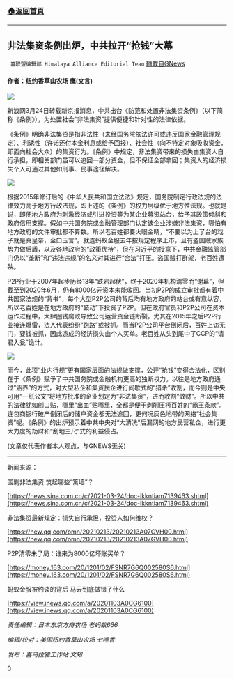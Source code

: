 ###  [:house:返回首頁](https://github.com/ourhimalayas/txt)
---

## 非法集资条例出炉，中共拉开“抢钱”大幕
` 喜联盟编辑部 Himalaya Alliance Editorial Team` [轉載自GNews](https://gnews.org/zh-hans/1012258/)

#### 作者：纽约香草山农场  鹰(文言)

![]()![](https://gnews.org/wp-content/uploads/2021/03/111111.jpg)

新浪网3月24日转载新京报消息，中共出台《防范和处置非法集资条例》（以下简称《条例》），为处置社会“非法集资”提供便捷和针对性的法律依据。

《条例》明确非法集资是指非法性（未经国务院依法许可或违反国家金融管理规定）、利诱性（许诺还付本金利息或给予回报）、社会性（向不特定对象吸收资金，即面向社会大众）的集资行为。《条例》中规定，非法集资带来的损失由集资人自行承担，即相关部门虽可以追回一部分资金，但不保证全部拿回；集资人的经济损失个人可通过其他如刑事、民事途径解决。

![]()![](https://gnews.org/wp-content/uploads/2021/03/222222.jpg)

根据2015年修订后的《中华人民共和国立法法》规定，国务院制定行政法规的法律效力高于地方行政法规，即上述的《条例》的权力层级优于地方性法规。也就是说，即便地方政府为刺激经济或引进投资等为某企业募资站台，给予其政策倾斜和政府信用支撑。假如中共国务院或金融管理部门认定该企业涉嫌非法集资，哪怕有地方政府的文件审批都不算数。所以老百姓都要火眼金睛，“不要以为上了台的戏子就是真皇帝，金口玉言”。就连蚂蚁金服去年按规定程序上市，且有盗国贼家族势力做后盾，以及各地政府的“政策优待”，但在习近平的授意下，中共金融监管部门仍以“垄断”和“违法违规”的名义对其进行“合法”打压。盗国贼打群架，老百姓遭殃。

P2P行业于2007年起步历经13年“跌宕起伏”，终于2020年机构清零而“谢幕”，但截至到2020年6月，仍有8000亿元资本未能收回。当初P2P的成立审批都有着中共国家法规的“背书”，每个大型P2P公司的背后均有地方政府的站台或有意纵容，所以老百姓是在地方政府的“鼓动”下投资了P2P。但在政府官员和P2P公司在资本运作过程中，大肆圈钱腐败导致公司运营资金链断裂。尤其在2015年之后P2P行业接连爆雷，法人代表纷纷“跑路”或被抓。而当P2P公司平台倒闭后，百姓上访无门，要钱被抓，因此造成的经济损失由个人买单。老百姓从头到尾中了CCP的“请君入瓮”诡计。

![]()![](https://gnews.org/wp-content/uploads/2021/03/333333.jpg)

而今，此项“业内行规”更有国家层面的法规做支撑，公开“抢钱”变得合法化，区别在于《条例》赋予了中共国务院或金融机构更高的独断权力。以往是地方政府通过“涵养”的方式，对大型私企和集资民企进行间歇式的“猎杀”收割，而今则是中央可用“一纸公文”将地方批准的企业划定为“非法集资”，进而收割“敛财”。所以中共的法律犹如创口贴，哪里“出血”贴哪里，全都是便于剥削压榨百姓的“霸王条款”。连包商银行破产倒闭后的储户资金都无法追回，更何况灰色地带的网络“社会集资”呢。《条例》的出炉预示着中共中央对“大清洗”后漏网的地方民营私企，进行更大力度的劫财和“刮地三尺”式的利益侵占。

(文章仅代表作者本人观点，与GNEWS无关)

* * *

新闻来源：

围剿非法集资 筑起哪些“篱墙”？

[https://news.sina.com.cn/c/2021-03-24/doc-ikkntiam7139463.shtml](https://news.sina.com.cn/c/2021-03-24/doc-ikkntiam7139463.shtml)

非法集资最新规定：损失自行承担，投资人如何维权？

[https://new.qq.com/omn/20210213/20210213A07GVH00.html](https://new.qq.com/omn/20210213/20210213A07GVH00.html)

P2P清零未了局：谁来为8000亿坏账买单？

[https://money.163.com/20/1201/02/FSNR7G6Q002580S6.html](https://money.163.com/20/1201/02/FSNR7G6Q002580S6.html)

蚂蚁金服被约谈的背后 马云到底做错了什么

[https://view.inews.qq.com/a/20201103A0CG6100](https://view.inews.qq.com/a/20201103A0CG6100)

*责任编辑：日本东京方舟农场 老蚂蚁666*

*编辑/校对：美国纽约香草山农场 七哩香*

*发布：喜马拉雅工作站 文知*

0
